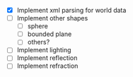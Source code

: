 - [x] Implement xml parsing for world data
- [ ] Implement other shapes
  - [ ] sphere
  - [ ] bounded plane
  - [ ] others?
- [ ] Implement lighting
- [ ] Implement reflection
- [ ] Implement refraction